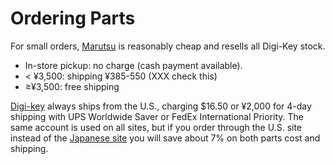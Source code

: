 Ordering Parts
==============

For small orders, [Marutsu] is reasonably cheap and resells all Digi-Key stock.
- In-store pickup: no charge (cash payment available).
- < ¥3,500: shipping ¥385-550 (XXX check this)
- ≥¥3,500: free shipping

[Digi-key] always ships from the U.S., charging $16.50 or ¥2,000 for 4-day
shipping with UPS Worldwide Saver or FedEx International Priority. The same
account is used on all sites, but if you order through the U.S. site
instead of the [Japanese site][digi-key-jp] you will save about 7% on both
parts cost and shipping.



<!-------------------------------------------------------------------->
[Marutsu]: https://www.marutsu.co.jp/
[Digi-Key]: https://digikey.com
[Digi-Key-jp]: https://digikey.jp

